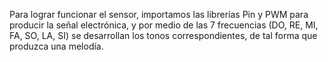Para lograr funcionar el sensor, importamos las librerías Pin y PWM para producir la señal electrónica, y
por medio de las 7 frecuencias (DO, RE, MI, FA, SO, LA, SI) se desarrollan los tonos correspondientes, de tal forma que produzca una melodía.
